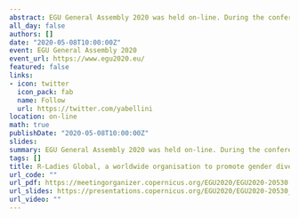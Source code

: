 ```yaml
---
abstract: EGU General Assembly 2020 was held on-line. During the conference [Claudia Vitolo](https://twitter.com/clavitolo) and I had the opportunity to share with the attendees the [R-Ladies](https://rladies.org/) initiative. 
all_day: false
authors: []
date: "2020-05-08T10:00:00Z"
event: EGU General Assembly 2020
event_url: https://www.egu2020.eu/
featured: false
links: 
- icon: twitter
  icon_pack: fab
  name: Follow
  url: https://twitter.com/yabellini 
location: on-line
math: true
publishDate: "2020-05-08T10:00:00Z"
slides: 
summary: EGU General Assembly 2020 was held on-line. During the conference [Claudia Vitolo](https://twitter.com/clavitolo) and I had the opportunity to share with the attendees the [R-Ladies](https://rladies.org/) initiative.  
tags: []
title: R-Ladies Global, a worldwide organisation to promote gender diversity in the R community
url_code: ""
url_pdf: https://meetingorganizer.copernicus.org/EGU2020/EGU2020-20530.html
url_slides: https://presentations.copernicus.org/EGU2020/EGU2020-20530_presentation.pdf
url_video: ""
---
```


